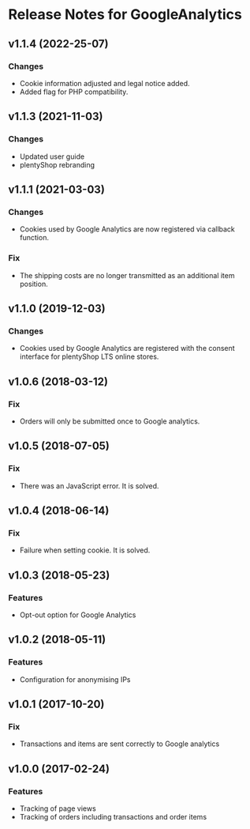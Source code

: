 # Release Notes for GoogleAnalytics

## v1.1.4 (2022-25-07)

### Changes
- Cookie information adjusted and legal notice added.
- Added flag for PHP compatibility. 

## v1.1.3 (2021-11-03)

### Changes
- Updated user guide
- plentyShop rebranding

## v1.1.1 (2021-03-03)

### Changes
- Cookies used by Google Analytics are now registered via callback function.

### Fix
- The shipping costs are no longer transmitted as an additional item position.

## v1.1.0 (2019-12-03)
### Changes
- Cookies used by Google Analytics are registered with the consent interface for plentyShop LTS online stores.

## v1.0.6 (2018-03-12)
### Fix
- Orders will only be submitted once to Google analytics.

## v1.0.5 (2018-07-05)
### Fix
- There was an JavaScript error. It is solved.

## v1.0.4 (2018-06-14)
### Fix
- Failure when setting cookie. It is solved.

## v1.0.3 (2018-05-23)
### Features
- Opt-out option for Google Analytics

## v1.0.2 (2018-05-11)
### Features
- Configuration for anonymising IPs

## v1.0.1 (2017-10-20)
### Fix
- Transactions and items are sent correctly to Google analytics

## v1.0.0 (2017-02-24)
### Features
- Tracking of page views
- Tracking of orders including transactions and order items
